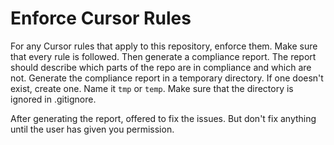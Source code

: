 # Enforce Cursor Rules

For any Cursor rules that apply to this repository, enforce them. Make sure that every rule is followed. Then generate a compliance report. The report should describe which parts of the repo are in compliance and which are not. Generate the compliance report in a temporary directory. If one doesn't exist, create one. Name it `tmp` or `temp`. Make sure that the directory is ignored in .gitignore.

After generating the report, offered to fix the issues. But don't fix anything until the user has given you permission.